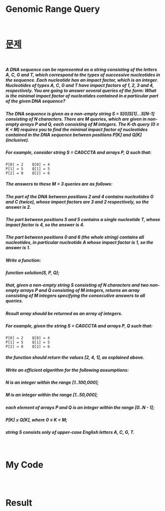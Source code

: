 # Genomic Range Query

<br>

# <a href="https://app.codility.com/programmers/lessons/5-prefix_sums/">문제</a>

<br>

##### A DNA sequence can be represented as a string consisting of the letters A, C, G and T, which correspond to the types of successive nucleotides in the sequence. Each nucleotide has an impact factor, which is an integer. Nucleotides of types A, C, G and T have impact factors of 1, 2, 3 and 4, respectively. You are going to answer several queries of the form: What is the minimal impact factor of nucleotides contained in a particular part of the given DNA sequence?
##### The DNA sequence is given as a non-empty string S = S[0]S[1]...S[N-1] consisting of N characters. There are M queries, which are given in non-empty arrays P and Q, each consisting of M integers. The K-th query (0 ≤ K < M) requires you to find the minimal impact factor of nucleotides contained in the DNA sequence between positions P[K] and Q[K] (inclusive).
##### For example, consider string S = CAGCCTA and arrays P, Q such that:
    P[0] = 2    Q[0] = 4
    P[1] = 5    Q[1] = 5
    P[2] = 0    Q[2] = 6
##### The answers to these M = 3 queries are as follows:
##### The part of the DNA between positions 2 and 4 contains nucleotides G and C (twice), whose impact factors are 3 and 2 respectively, so the answer is 2.
##### The part between positions 5 and 5 contains a single nucleotide T, whose impact factor is 4, so the answer is 4.
##### The part between positions 0 and 6 (the whole string) contains all nucleotides, in particular nucleotide A whose impact factor is 1, so the answer is 1.
##### Write a function:
##### function solution(S, P, Q);
##### that, given a non-empty string S consisting of N characters and two non-empty arrays P and Q consisting of M integers, returns an array consisting of M integers specifying the consecutive answers to all queries.
##### Result array should be returned as an array of integers.
##### For example, given the string S = CAGCCTA and arrays P, Q such that:
    P[0] = 2    Q[0] = 4
    P[1] = 5    Q[1] = 5
    P[2] = 0    Q[2] = 6
##### the function should return the values [2, 4, 1], as explained above.
##### Write an efficient algorithm for the following assumptions:
##### N is an integer within the range [1..100,000];
##### M is an integer within the range [1..50,000];
##### each element of arrays P and Q is an integer within the range [0..N - 1];
##### P[K] ≤ Q[K], where 0 ≤ K < M;
##### string S consists only of upper-case English letters A, C, G, T.

<br>

# My Code

```javascript

```

<br>

# Result
